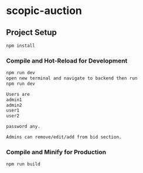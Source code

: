 # scopic-auction
## Project Setup

```sh
npm install
```

### Compile and Hot-Reload for Development

```sh
npm run dev 
open new terminal and navigate to backend then run
npm run dev
```

```sh
Users are 
admin1 
admin2
user1
user2

password any.
```

```sh
Admins can remove/edit/add from bid section.
```

### Compile and Minify for Production

```sh
npm run build
```
